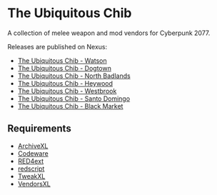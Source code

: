 # The Ubiquitous Chib

A collection of melee weapon and mod vendors for Cyberpunk 2077.

Releases are published on Nexus:
- [The Ubiquitous Chib - Watson](https://www.nexusmods.com/cyberpunk2077/mods/20886)
- [The Ubiquitous Chib - Dogtown](https://www.nexusmods.com/cyberpunk2077/mods/20913)
- [The Ubiquitous Chib - North Badlands](https://www.nexusmods.com/cyberpunk2077/mods/20995)
- [The Ubiquitous Chib - Heywood](https://www.nexusmods.com/cyberpunk2077/mods/21088)
- [The Ubiquitous Chib - Westbrook](https://www.nexusmods.com/cyberpunk2077/mods/21175)
- [The Ubiquitous Chib - Santo Domingo](https://www.nexusmods.com/cyberpunk2077/mods/21490)
- [The Ubiquitous Chib - Black Market](https://www.nexusmods.com/cyberpunk2077/mods/21698)

## Requirements

- [ArchiveXL](https://www.nexusmods.com/cyberpunk2077/mods/4198)
- [Codeware](https://www.nexusmods.com/cyberpunk2077/mods/7780)
- [RED4ext](https://www.nexusmods.com/cyberpunk2077/mods/2380)
- [redscript](https://www.nexusmods.com/cyberpunk2077/mods/1511)
- [TweakXL](https://www.nexusmods.com/cyberpunk2077/mods/4197)
- [VendorsXL](https://www.nexusmods.com/cyberpunk2077/mods/19679)
